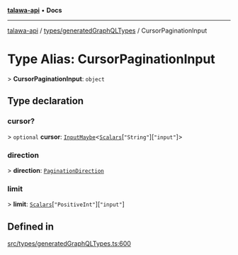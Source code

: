 [**talawa-api**](../../../README.md) • **Docs**

***

[talawa-api](../../../modules.md) / [types/generatedGraphQLTypes](../README.md) / CursorPaginationInput

# Type Alias: CursorPaginationInput

\> **CursorPaginationInput**: `object`

## Type declaration

### cursor?

\> `optional` **cursor**: [`InputMaybe`](InputMaybe.md)\<[`Scalars`](Scalars.md)\[`"String"`\]\[`"input"`\]\>

### direction

\> **direction**: [`PaginationDirection`](PaginationDirection.md)

### limit

\> **limit**: [`Scalars`](Scalars.md)\[`"PositiveInt"`\]\[`"input"`\]

## Defined in

[src/types/generatedGraphQLTypes.ts:600](https://github.com/PalisadoesFoundation/talawa-api/blob/0e711c6a6b57f55ab5776fc9c8edfc5ebc0b3d70/src/types/generatedGraphQLTypes.ts#L600)
